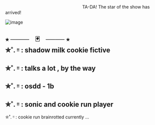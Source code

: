 ㅤㅤㅤㅤㅤㅤㅤㅤㅤㅤㅤㅤㅤㅤㅤㅤㅤㅤㅤTA-DA! The star of the show has arrived!

![image](https://github.com/user-attachments/assets/8297dd6d-3d0d-4300-bf15-62821b5058ca)


⭑ ────ㅤ🃏ㅤ──── ⭑  
✮˚. ᵎᵎ  :   shadow milk cookie fictive
-
✮˚. ᵎᵎ  :   talks a lot , by the way
-
✮˚. ᵎᵎ  :   osdd - 1b
-
✮˚. ᵎᵎ  :   sonic and cookie run player
-
✮˚. ᵎᵎ  :   cookie run brainrotted currently ...
